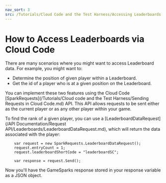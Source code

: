```yaml
---
nav_sort: 3
src: /Tutorials/Cloud Code and the Test Harness/Accessing Leaderboards with Cloud Code.md
---
```


# How to Access Leaderboards via Cloud Code

There are many scenarios where you might want to access Leaderboard data. For example, you might want to:
* Determine the position of given player within a Leaderboard.
* Get the id of a player who is at a given position on the Leaderboard.

You can implement these two features using the Cloud Code [SparkRequests](/Tutorials/Cloud code and the Test Harness/Sending Requests in Cloud Code.md) API. This API allows requests to be sent either as the current player or as any other player within your game.

To find the rank of a given player, you can use a [LeaderboardDataRequest](/API Documentation/Request API/Leaderboards/LeaderboardDataRequest.md), which will return the data associated with the player:

```    
    var request = new SparkRequests.LeaderboardDataRequest();
    request.entryCount = 1;
    request.leaderboardShortCode = "leaderboardSC";

    var response = request.Send();

```
Now you'll have the GameSparks response stored in your response variable as a JSON object.
